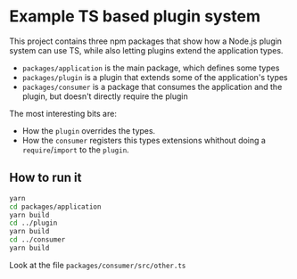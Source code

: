 # Example TS based plugin system

This project contains three npm packages that show how a Node.js plugin system
can use TS, while also letting plugins extend the application types.

* `packages/application` is the main package, which defines some types
* `packages/plugin` is a plugin that extends some of the application's types
* `packages/consumer` is a package that consumes the application and the plugin, but doesn't directly require the plugin

The most interesting bits are:
* How the `plugin` overrides the types.
* How the `consumer` registers this types extensions whithout doing a `require`/`import` to the `plugin`.

## How to run it

```sh
yarn
cd packages/application
yarn build
cd ../plugin
yarn build
cd ../consumer
yarn build
```

Look at the file `packages/consumer/src/other.ts`
